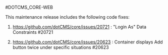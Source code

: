 #DOTCMS_CORE-WEB


This maintenance release includes the following code fixes:

1. https://github.com/dotCMS/core/issues/20721 : "Login As" Data Constraints #20721

2. https://github.com/dotCMS/core/issues/20623 : Container displays Add button twice under specific situations #20623
